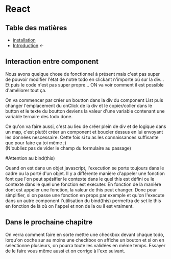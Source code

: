 # React

## Table des matières

- [installation](./Installation.md)   
- [Introduction](./introduction.md) ←


## Interaction entre component

Nous avons quelque chose de fonctionnel à présent mais c'est pas super de pouvoir modifier l'état de notre todo en clickant n'importe où sur la div... Et puis le code n'est pas super propre... ON va voir comment il est possible d'améliorer tout ça.

On va commencer par créer un boutton dans la div du component List puis changer l'emplacement du onClick de la div et le copier/coller dans le button et le texte du boutton deviens la valeur d'une variable contenant une variable ternaire des todo.done.

Ce qu'on va faire aussi, c'est au lieu de créer plein de div et de logique dans un map, c'est plutôt créer un component et boucler dessus en lui envoyant les données nescessaire. Cette fois si tu as les connaissances suffisante que pour faire ça toi même ;)  
(N'oubliez pas de vider le champ du formulaire au passage)

#Attention au bind(this)

Quand on est dans un objet javascript, l'execution se porte toujours dans le cadre ou la porté d'un objet. Il y a différente manière d'appeler une fonction font que l'on peut spésifier le contexte dans le quel this est défini ou le contexte dans le quel une fonction est executer. En fonction de la manière dont est appeler une fonction, la valeur de this peut changer. Donc pour simplifier, si on passe une fonction en props par exemple et qu'on l'execute dans un autre component l'utilisation du bind(this) permettra de set le this en fonction de là où on l'appel et non de la ou il est vraiment.

## Dans le prochaine chapitre

On verra comment faire en sorte mettre une checkbox devant chaque todo, lorqu'on coche sur au moins une checkbox on affiche un bouton et si on en selectionne plusieurs, on pourra toute les validées en même temps.
Essayer de le faire vous même aussi et on corrige à l'exo suivant.
